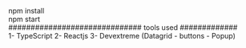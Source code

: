 <div>npm install</div>
<div>npm start</div>
<div>
############################## tools used #############
</div>
1- TypeScript
2- Reactjs
3- Devextreme (Datagrid - buttons - Popup)
